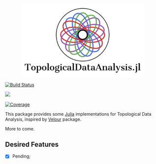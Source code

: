 <p align="center">
  <img width=80%, src="./images/LogoTopologicalDataAnalysis.svg" />
</p>

<!-- ![TopologicalDataAnalysis](./images/LogoTopologicalDataAnalysis.svg) -->
<!-- # TopologicalDataAnalysis.jl -->

[![Build Status][gha-img]][gha-url]
<!-- [![][bag-stb]][bld-stb] -->
[![][bag-dev]][bld-dev]
<!-- [![Build Status](https://github.com/davibarreira/TopologicalDataAnalysis.jl/workflows/CI/badge.svg)](https://github.com/davibarreira/TopologicalDataAnalysis.jl/actions) -->
[![Coverage](https://codecov.io/gh/davibarreira/TopologicalDataAnalysis.jl/branch/master/graph/badge.svg)](https://codecov.io/gh/davibarreira/TopologicalDataAnalysis.jl)

This package provides some [Julia](https://julialang.org/) implementations
for Topological Data Analysis, inspired by
[Velour](https://github.com/raphaeltinarrage/velour/blob/main/velour) package.

More to come.

## Desired Features
- [x] Pending;

[gha-img]: https://github.com/davibarreira/TopologicalDataAnalysis.jl/workflows/CI/badge.svg
[gha-url]: https://github.com/davibarreira/TopologicalDataAnalysis.jl/actions?query=workflow%3ACI
[bag-dev]: https://img.shields.io/badge/docs-dev-blue.svg
[bld-dev]: https://juliagraphs.org/TopologicalDataAnalysis.jl/dev
<!-- [bag-stb]: https://img.shields.io/badge/docs-stable-blue.svg -->
<!-- [bld-stb]: https://juliagraphs.org/VegaGraphs.jl/stable -->

